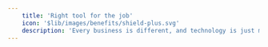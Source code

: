 ```yaml
---
    title: 'Right tool for the job'
    icon: '$lib/images/benefits/shield-plus.svg'
    description: 'Every business is different, and technology is just means to an end. We help you select the right vendors, make informed build-or-buy decisions, and more.'
---
```


